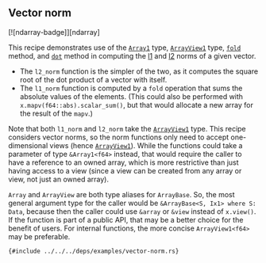 ## Vector norm

[![ndarray-badge]][ndarray]

This recipe demonstrates use of the [`Array1`] type, [`ArrayView1`] type,
[`fold`] method, and [`dot`] method in computing the [l1] and [l2] norms of a
given vector.

+ The `l2_norm` function is the simpler of the two, as it computes the
square root of the dot product of a vector with itself.
+ The `l1_norm` function is computed by a `fold`
operation that sums the absolute values of the elements. (This could also be
performed with `x.mapv(f64::abs).scalar_sum()`, but that would allocate a new
array for the result of the `mapv`.)

Note that both `l1_norm` and `l2_norm` take the [`ArrayView1`] type. This recipe
considers vector norms, so the norm functions only need to accept one-dimensional
views (hence [`ArrayView1`]). While the functions could take a
parameter of type `&Array1<f64>` instead, that would require the caller to have
a reference to an owned array, which is more restrictive than just having access
to a view (since a view can be created from any array or view, not just an owned
array).

`Array` and `ArrayView` are both type aliases for `ArrayBase`. So, the most
general argument type for the caller would be `&ArrayBase<S, Ix1> where S: Data`,
because then the caller could use `&array` or `&view` instead of `x.view()`.
If the function is part of a public API, that may be a better choice for the
benefit of users. For internal functions, the more concise `ArrayView1<f64>`
may be preferable.

```rust,editable
{#include ../../../deps/examples/vector-norm.rs}
```

[`Array1`]: https://docs.rs/ndarray/*/ndarray/type.Array1.html
[`ArrayView1`]: https://docs.rs/ndarray/*/ndarray/type.ArrayView1.html
[`dot`]: https://docs.rs/ndarray/*/ndarray/struct.ArrayBase.html#method.dot
[`fold`]: https://docs.rs/ndarray/*/ndarray/struct.ArrayBase.html#method.fold
[l1]: http://mathworld.wolfram.com/L1-Norm.html
[l2]: http://mathworld.wolfram.com/L2-Norm.html
